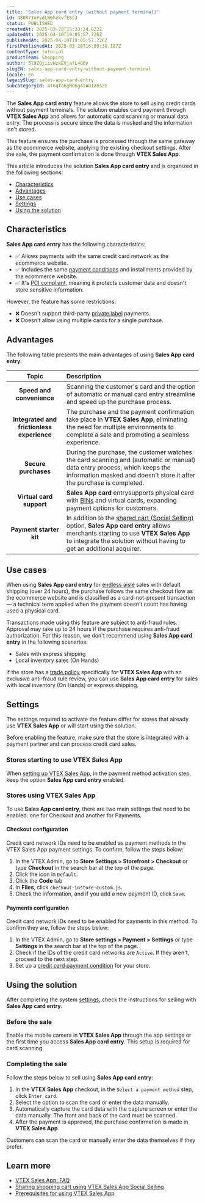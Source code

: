 ```yaml
---
title: 'Sales App card entry (without payment terminal)'
id: 48OR7InFvdLW6hekvfESs3
status: PUBLISHED
createdAt: 2025-03-28T15:33:24.822Z
updatedAt: 2025-04-10T19:05:57.726Z
publishedAt: 2025-04-10T19:05:57.726Z
firstPublishedAt: 2025-03-28T16:09:38.187Z
contentType: tutorial
productTeam: Shopping
author: 5l9ZQjiivHzkEVjafL4O6v
slugEN: sales-app-card-entry-without-payment-terminal
locale: en
legacySlug: sales-app-card-entry
subcategoryId: 4T6qfa6gNO6g4sAUIa6s2G
---
```


The **Sales App card entry** feature allows the store to sell using credit cards without payment terminals. The solution enables card payment through **VTEX Sales App** and allows for automatic card scanning or manual data entry. The process is secure since the data is masked and the information isn't stored.

This feature ensures the purchase is processed through the same gateway as the ecommerce website, applying the existing checkout settings. After the sale, the payment confirmation is done through **VTEX Sales App**.

This article introduces the solution **Sales App card entry** and is organized in the following sections:

- [Characteristics](#characteristics)
- [Advantages](#advantages) 
- [Use cases](#use-cases)
- [Settings](#settings)
- [Using the solution](#using-the-solution)

## Characteristics

**Sales App card entry** has the following characteristics:

- ✅ Allows payments with the same credit card network as the ecommerce website.
- ✅ Includes the same [payment conditions](/en/tutorial/diferenca-entre-meios-de-pagamento-e-condicoes-de-pagamento--3azJenhGFyUy2gsocms42Q) and installments provided by the ecommerce website.
- ✅ It's [PCI compliant](/en/tutorial/o-que-e-o-pci-ssc), meaning it protects customer data and doesn't store sensitive information.

However, the feature has some restrictions:

- ❌ Doesn't support third-party [private label](/en/tutorial/configurar-pagamentos-com-cartoes-de-loja-bandeira-propria--428FgVdSGQUeAOoogkaIw4) payments.
- ❌ Doesn't allow using multiple cards for a single purchase.

## Advantages

The following table presents the main advantages of using **Sales App card entry**:

| **Topic** | **Description** |
| :---: | :--- |
| **Speed and convenience** | Scanning the customer's card and the option of automatic or manual card entry streamline and speed up the purchase process. |
| **Integrated and frictionless experience** | The purchase and the payment confirmation take place in **VTEX Sales App**, eliminating the need for multiple environments to complete a sale and promoting a seamless experience. |
| **Secure purchases** | During the purchase, the customer watches the card scanning and (automatic or manual) data entry process, which keeps the information masked and doesn't store it after the purchase is completed. |
| **Virtual card support** | **Sales App card** entrysupports physical card with [BINs](/en/tutorial/cadastrar-informacoes-de-bins--7xvo4JJ53WM7aLzufdC4au) and virtual cards, expanding payment options for customers. |
| **Payment starter kit** | In addition to the [shared cart (Social Selling)](/en/tracks/instore-usando-o-app--4BYzQIwyOHvnmnCYQgLzdr/6deiffo22iKkY27PkfstXy) option, **Sales App card entry** allows merchants starting to use **VTEX Sales App** to integrate the solution without having to get an additional acquirer. |

## Use cases

When using **Sales App card entry** for [endless aisle](/en/tracks/estrategias-de-comercio-unificado--3WGDRRhc3vf1MJb9zGncnv/40KMlmGI5tN0r0KPCDWgGn) sales with default shipping (over 24 hours), the purchase follows the same checkout flow as the ecommerce website and is classified as a card-not-present transaction — a technical term applied when the payment doesn't count has having used a physical card.

<div class="alert alert-danger">
<p>Transactions made using this feature are subject to anti-fraud rules. Approval may take up to 24 hours if the purchase requires anti-fraud authorization. For this reason, we don't recommend using <b>Sales App card entry</b> in the following scenarios:</p><p><ul><li>Sales with express shipping</li><li>Local inventory sales (On Hands)</li></ul></p>
</div>

If the store has a [trade policy](/en/tutorial/como-funciona-uma-politica-comercial--6Xef8PZiFm40kg2STrMkMV) specifically for **VTEX Sales App** with an exclusive anti-fraud rule review, you can use **Sales App card entry** for sales with local inventory (On Hands) or express shipping.

## Settings

The settings required to activate the feature differ for stores that already use **VTEX Sales App** or will start using the solution.

<div class="alert alert-warning">
Before enabling the feature, make sure that the store is integrated with a payment partner and can process credit card sales.
</div>

### Stores starting to use VTEX Sales App

When [setting up VTEX Sales App](/en/tracks/instore-primeiros-passos-e-configuracoes--zav76TFEZlAjnyBVL5tRc/4L5SoLxE8O3YkxF7FKymrO), in the payment method activation step, keep the option <i class="fas fa-toggle-on" aria-hidden="true"></i> **Sales App card entry** enabled.

### Stores using VTEX Sales App

To use **Sales App card entry**, there are two main settings that need to be enabled: one for Checkout and another for Payments.

#### Checkout configuration 

Credit card network IDs need to be enabled as payment methods in the VTEX Sales App payment settings. To confirm, follow the steps below:

1. In the VTEX Admin, go to **Store Settings > Storefront > Checkout** or type **Checkout** in the search bar at the top of the page.
2. Click the <i class="fas fa-cog" alt="engrenagem azul" aria-hidden="true"></i> icon in `Default`.
3. Click the **Code** tab
4. In **Files**, click `checkout-instore-custom.js`.
5. Check the information, and if you add a new payment ID, click `Save`.

#### Payments configuration

Credit card network IDs need to be enabled for payments in this method. To confirm they are, follow the steps below:

1. In the VTEX Admin, go to **Store settings > Payment > Settings** or type **Settings** in the search bar at the top of the page.
2. Check if the IDs of the credit card networks are `Active`. If they aren't, proceed to the next step.
3. Set up a [credit card payment condition](/en/tutorial/condicoes-de-pagamento--tutorials_455) for your store.

## Using the solution

After completing the system [settings](#settings), check the instructions for selling with **Sales App card entry**.

### Before the sale

Enable the mobile camera in **VTEX Sales App** through the app settings or the first time you access **Sales App card entry**. This setup is required for card scanning.

### Completing the sale

Follow the steps below to sell using **Sales App card entry**:

1. In the **VTEX Sales App** checkout, in the `Select a payment method` step, click `Enter card`.
2. Select the option to scan the card or enter the data manually.
3. Automatically capture the card data with the capture screen or enter the data manually. The front and back of the card must be scanned.
4. After the payment is approved, the purchase confirmation is made in **VTEX Sales App**.

<div class = "alert alert-info">
Customers can scan the card or manually enter the data themselves if they prefer.
</div>

## Learn more

- [VTEX Sales App: FAQ](/en/tutorial/vtex-sales-app-faq--3CRKQHzflSW0DXenEHUpP5)
- [Sharing shopping cart using VTEX Sales App Social Selling](/en/tracks/instore-usando-o-app--4BYzQIwyOHvnmnCYQgLzdr/6deiffo22iKkY27PkfstXy)
- [Prerequisites for using VTEX Sales App](/en/tracks/instore-primeiros-passos-e-configuracoes--zav76TFEZlAjnyBVL5tRc/1wtAanSRA3g2316dw7bw8u)
